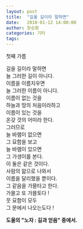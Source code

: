 ```yaml
---
layout: post
title:  "길을 길이라 말하면"
date:   2018-01-12 14:00:00
author: 장승환
categories: 기타
tags: 
---
```


첫째 가름

길을 길이라 말하면  
늘 그러한 길이 아니다.  
이름을 이름지우면  
늘 그러한 이름이 아니다.  
이름이 없는 것을  
하늘과 땅의 처음이라하고  
이름이 있는 것을  
온갖 것의 어미라 한다.  
그러므로  
늘 바램이 없으면  
그 묘함을 보고  
늘 바램이 있으면  
그 가생이를 본다.  
이 둘은 같은 것이다.  
사람의 앎으로 나와서  
이름을 달리했을 뿐이다.  
그 같음을 가믈타고 한다.  
가믈고 또 가믈토다 !  
뭇 묘함이 모두  
그 문에서 나오는도다 !  

**도올의 "노자 : 길과 얻음" 중에서.**
